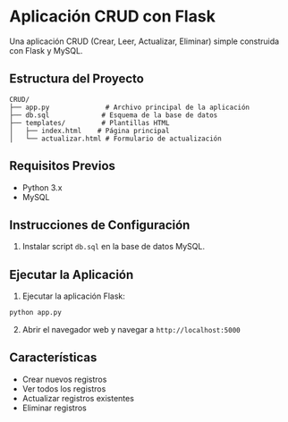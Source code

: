 # Aplicación CRUD con Flask

Una aplicación CRUD (Crear, Leer, Actualizar, Eliminar) simple construida con Flask y MySQL.

## Estructura del Proyecto
```
CRUD/
├── app.py              # Archivo principal de la aplicación
├── db.sql             # Esquema de la base de datos
├── templates/         # Plantillas HTML
│   ├── index.html    # Página principal
│   └── actualizar.html # Formulario de actualización
```

## Requisitos Previos
- Python 3.x
- MySQL

## Instrucciones de Configuración
1. Instalar script `db.sql` en la base de datos MySQL.

## Ejecutar la Aplicación
1. Ejecutar la aplicación Flask:
```bash
python app.py
```
2. Abrir el navegador web y navegar a `http://localhost:5000`

## Características
- Crear nuevos registros
- Ver todos los registros
- Actualizar registros existentes
- Eliminar registros

